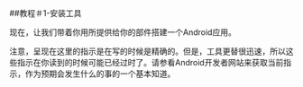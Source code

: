 ##教程＃1-安装工具

现在，让我们带着你用所提供给你的部件搭建一个Android应用。

注意，呈现在这里的指示是在写的时候是精确的。但是，工具更替很迅速，所以这些指示在你读到的时候可能已经过时了。请参看Android开发者网站来获取当前指示，作为预期会发生什么的事的一个基本知道。
